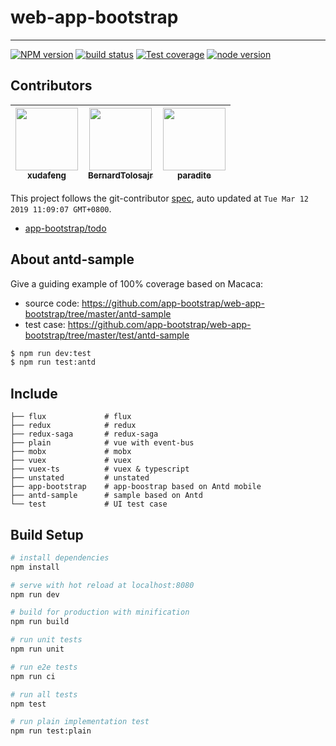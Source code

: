# web-app-bootstrap

---

[![NPM version][npm-image]][npm-url]
[![build status][travis-image]][travis-url]
[![Test coverage][coveralls-image]][coveralls-url]
[![node version][node-image]][node-url]

[npm-image]: http://img.shields.io/npm/v/web-app-bootstrap.svg?style=flat-square
[npm-url]: http://npmjs.org/package/web-app-bootstrap
[travis-image]: https://img.shields.io/travis/app-bootstrap/web-app-bootstrap.svg?style=flat-square
[travis-url]: https://travis-ci.org/app-bootstrap/web-app-bootstrap
[coveralls-image]: https://img.shields.io/coveralls/app-bootstrap/web-app-bootstrap.svg?style=flat-square
[coveralls-url]: https://coveralls.io/r/app-bootstrap/web-app-bootstrap?branch=master
[node-image]: https://img.shields.io/badge/node.js-%3E=8-green.svg?style=flat-square
[node-url]: http://nodejs.org/download/

<!-- GITCONTRIBUTOR_START -->

## Contributors

|[<img src="https://avatars1.githubusercontent.com/u/1011681?v=4" width="100px;"/><br/><sub><b>xudafeng</b></sub>](https://github.com/xudafeng)<br/>|[<img src="https://avatars3.githubusercontent.com/u/3807955?v=4" width="100px;"/><br/><sub><b>BernardTolosajr</b></sub>](https://github.com/BernardTolosajr)<br/>|[<img src="https://avatars3.githubusercontent.com/u/1209810?v=4" width="100px;"/><br/><sub><b>paradite</b></sub>](https://github.com/paradite)<br/>|
| :---: | :---: | :---: |


This project follows the git-contributor [spec](https://github.com/xudafeng/git-contributor), auto updated at `Tue Mar 12 2019 11:09:07 GMT+0800`.

<!-- GITCONTRIBUTOR_END -->

- [app-bootstrap/todo](//github.com/app-bootstrap/todo)

## About antd-sample

Give a guiding example of 100% coverage based on Macaca:

- source code: https://github.com/app-bootstrap/web-app-bootstrap/tree/master/antd-sample
- test case: https://github.com/app-bootstrap/web-app-bootstrap/tree/master/test/antd-sample

```bash
$ npm run dev:test
$ npm run test:antd
```

## Include

```
├── flux             # flux
├── redux            # redux
├── redux-saga       # redux-saga
├── plain            # vue with event-bus
├── mobx             # mobx
├── vuex             # vuex
├── vuex-ts          # vuex & typescript
├── unstated         # unstated
├── app-bootstrap    # app-boostrap based on Antd mobile
├── antd-sample      # sample based on Antd
└── test             # UI test case
```

## Build Setup

```bash
# install dependencies
npm install

# serve with hot reload at localhost:8080
npm run dev

# build for production with minification
npm run build

# run unit tests
npm run unit

# run e2e tests
npm run ci

# run all tests
npm test

# run plain implementation test
npm run test:plain
```

